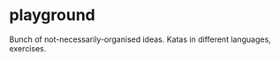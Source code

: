 playground
==========

Bunch of not-necessarily-organised ideas. Katas in different languages, exercises.
